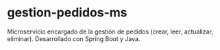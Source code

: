 # gestion-pedidos-ms
Microservicio encargado de la gestión de pedidos (crear, leer, actualizar, eliminar). Desarrollado con Spring Boot y Java.
